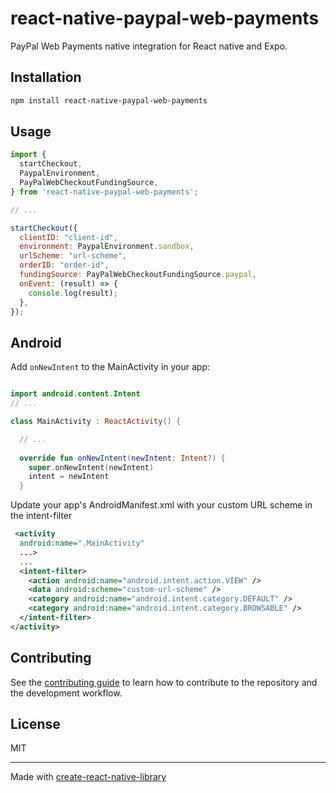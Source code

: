 # react-native-paypal-web-payments

PayPal Web Payments native integration for React native and Expo.


## Installation

```sh
npm install react-native-paypal-web-payments
```

## Usage


```js
import {
  startCheckout,
  PaypalEnvironment,
  PayPalWebCheckoutFundingSource,
} from 'react-native-paypal-web-payments';

// ...

startCheckout({
  clientID: "client-id",
  environment: PaypalEnvironment.sandbox,
  urlScheme: "url-scheme",
  orderID: "order-id",
  fundingSource: PayPalWebCheckoutFundingSource.paypal,
  onEvent: (result) => {
    console.log(result);
  },
});
```

## Android
Add `onNewIntent` to the MainActivity in your app:

```kt

import android.content.Intent
// ...

class MainActivity : ReactActivity() {

  // ...
  
  override fun onNewIntent(newIntent: Intent?) {
    super.onNewIntent(newIntent)
    intent = newIntent
  }
```

Update your app's AndroidManifest.xml with your custom URL scheme in the intent-filter

```xml
 <activity
  android:name=".MainActivity"
  ...>
  ...
  <intent-filter>
    <action android:name="android.intent.action.VIEW" />
    <data android:scheme="custom-url-scheme" />
    <category android:name="android.intent.category.DEFAULT" />
    <category android:name="android.intent.category.BROWSABLE" />
  </intent-filter>
</activity>
```



## Contributing

See the [contributing guide](CONTRIBUTING.md) to learn how to contribute to the repository and the development workflow.

## License

MIT

---

Made with [create-react-native-library](https://github.com/callstack/react-native-builder-bob)
